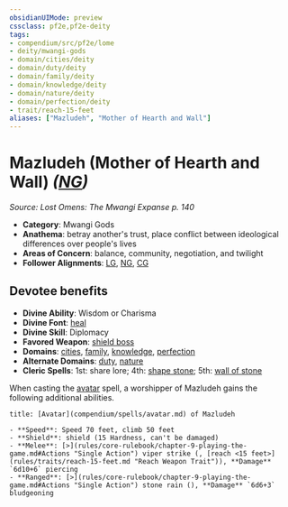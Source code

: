 ```yaml
---
obsidianUIMode: preview
cssclass: pf2e,pf2e-deity
tags:
- compendium/src/pf2e/lome
- deity/mwangi-gods
- domain/cities/deity
- domain/duty/deity
- domain/family/deity
- domain/knowledge/deity
- domain/nature/deity
- domain/perfection/deity
- trait/reach-15-feet
aliases: ["Mazludeh", "Mother of Hearth and Wall"]
---
```

# Mazludeh (Mother of Hearth and Wall) *([NG](rules/traits/ng-b1.md "Neutral Good Alignment Trait"))*  
*Source: Lost Omens: The Mwangi Expanse p. 140*  

- **Category**: Mwangi Gods
- **Anathema**: betray another's trust, place conflict between ideological differences over people's lives
- **Areas of Concern**: balance, community, negotiation, and twilight
- **Follower Alignments**: [LG](rules/traits/lg-b1.md "Lawful Good Alignment Trait"), [NG](rules/traits/ng-b1.md "Neutral Good Alignment Trait"), [CG](rules/traits/cg-b1.md "Chaotic Good Alignment Trait")

## Devotee benefits

- **Divine Ability**: Wisdom or Charisma
- **Divine Font**: [heal](heal.md)
- **Divine Skill**: Diplomacy
- **Favored Weapon**: [shield boss](shield-boss.md)
- **Domains**: [cities](Reference/Compendium/Setting/domains.md#Cities), [family](Reference/Compendium/Setting/domains.md#Family), [knowledge](Reference/Compendium/Setting/domains.md#Knowledge), [perfection](Reference/Compendium/Setting/domains.md#Perfection)
- **Alternate Domains**: [duty](Reference/Compendium/Setting/domains.md#Duty), [nature](Reference/Compendium/Setting/domains.md#Nature)
- **Cleric Spells**: 1st: share lore; 4th: [shape stone](shape-stone.md); 5th: [wall of stone](wall-of-stone.md)

When casting the [avatar](avatar.md) spell, a worshipper of Mazludeh gains the following additional abilities.

```ad-embed-avatar
title: [Avatar](compendium/spells/avatar.md) of Mazludeh

- **Speed**: Speed 70 feet, climb 50 feet
- **Shield**: shield (15 Hardness, can't be damaged)
- **Melee**: [>](rules/core-rulebook/chapter-9-playing-the-game.md#Actions "Single Action") viper strike (, [reach <15 feet>](rules/traits/reach-15-feet.md "Reach Weapon Trait")), **Damage** `6d10+6` piercing 
- **Ranged**: [>](rules/core-rulebook/chapter-9-playing-the-game.md#Actions "Single Action") stone rain (), **Damage** `6d6+3` bludgeoning 
```
